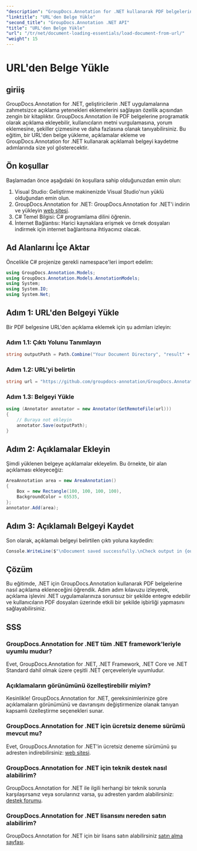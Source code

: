 ```yaml
---
"description": "GroupDocs.Annotation for .NET kullanarak PDF belgelerine programatik olarak nasıl açıklama ekleneceğini öğrenin. Kod örnekleriyle adım adım eğitim."
"linktitle": "URL'den Belge Yükle"
"second_title": "GroupDocs.Annotation .NET API"
"title": "URL'den Belge Yükle"
"url": "/tr/net/document-loading-essentials/load-document-from-url/"
"weight": 15
---
```


# URL'den Belge Yükle

## giriiş
GroupDocs.Annotation for .NET, geliştiricilerin .NET uygulamalarına zahmetsizce açıklama yetenekleri eklemelerini sağlayan özellik açısından zengin bir kitaplıktır. GroupDocs.Annotation ile PDF belgelerine programatik olarak açıklama ekleyebilir, kullanıcıların metni vurgulamasına, yorum eklemesine, şekiller çizmesine ve daha fazlasına olanak tanıyabilirsiniz. Bu eğitim, bir URL'den belge yükleme, açıklamalar ekleme ve GroupDocs.Annotation for .NET kullanarak açıklamalı belgeyi kaydetme adımlarında size yol gösterecektir.
## Ön koşullar
Başlamadan önce aşağıdaki ön koşullara sahip olduğunuzdan emin olun:
1. Visual Studio: Geliştirme makinenizde Visual Studio'nun yüklü olduğundan emin olun.
2. GroupDocs.Annotation for .NET: GroupDocs.Annotation for .NET'i indirin ve yükleyin [web sitesi](https://releases.groupdocs.com/annotation/net/).
3. C# Temel Bilgisi: C# programlama dilini öğrenin.
4. İnternet Bağlantısı: Harici kaynaklara erişmek ve örnek dosyaları indirmek için internet bağlantısına ihtiyacınız olacak.

## Ad Alanlarını İçe Aktar
Öncelikle C# projenize gerekli namespace'leri import edelim:
```csharp
using GroupDocs.Annotation.Models;
using GroupDocs.Annotation.Models.AnnotationModels;
using System;
using System.IO;
using System.Net;
```
## Adım 1: URL'den Belgeyi Yükle
Bir PDF belgesine URL'den açıklama eklemek için şu adımları izleyin:
### Adım 1.1: Çıktı Yolunu Tanımlayın
```csharp
string outputPath = Path.Combine("Your Document Directory", "result" + Path.GetExtension("input.pdf"));
```
### Adım 1.2: URL'yi belirtin
```csharp
string url = "https://github.com/groupdocs-annotation/GroupDocs.Annotation-for-.NET/blob/master/Örnekler/Kaynaklar/ÖrnekDosyalar/input.pdf?raw=true";
```
### Adım 1.3: Belgeyi Yükle
```csharp
using (Annotator annotator = new Annotator(GetRemoteFile(url)))
{
    // Buraya not ekleyin
    annotator.Save(outputPath);
}
```
## Adım 2: Açıklamalar Ekleyin
Şimdi yüklenen belgeye açıklamalar ekleyelim. Bu örnekte, bir alan açıklaması ekleyeceğiz:
```csharp
AreaAnnotation area = new AreaAnnotation()
{
    Box = new Rectangle(100, 100, 100, 100),
    BackgroundColor = 65535,
};
annotator.Add(area);
```
## Adım 3: Açıklamalı Belgeyi Kaydet
Son olarak, açıklamalı belgeyi belirtilen çıktı yoluna kaydedin:
```csharp
Console.WriteLine($"\nDocument saved successfully.\nCheck output in {outputPath}.");
```

## Çözüm
Bu eğitimde, .NET için GroupDocs.Annotation kullanarak PDF belgelerine nasıl açıklama ekleneceğini öğrendik. Adım adım kılavuzu izleyerek, açıklama işlevini .NET uygulamalarınıza sorunsuz bir şekilde entegre edebilir ve kullanıcıların PDF dosyaları üzerinde etkili bir şekilde işbirliği yapmasını sağlayabilirsiniz.

## SSS
### GroupDocs.Annotation for .NET tüm .NET framework'leriyle uyumlu mudur?
Evet, GroupDocs.Annotation for .NET, .NET Framework, .NET Core ve .NET Standard dahil olmak üzere çeşitli .NET çerçeveleriyle uyumludur.
### Açıklamaların görünümünü özelleştirebilir miyim?
Kesinlikle! GroupDocs.Annotation for .NET, gereksinimlerinize göre açıklamaların görünümünü ve davranışını değiştirmenize olanak tanıyan kapsamlı özelleştirme seçenekleri sunar.
### GroupDocs.Annotation for .NET için ücretsiz deneme sürümü mevcut mu?
Evet, GroupDocs.Annotation for .NET'in ücretsiz deneme sürümünü şu adresten indirebilirsiniz: [web sitesi](https://releases.groupdocs.com/).
### GroupDocs.Annotation for .NET için teknik destek nasıl alabilirim?
GroupDocs.Annotation for .NET ile ilgili herhangi bir teknik sorunla karşılaşırsanız veya sorularınız varsa, şu adresten yardım alabilirsiniz: [destek forumu](https://forum.groupdocs.com/c/annotation/10).
### GroupDocs.Annotation for .NET lisansını nereden satın alabilirim?
GroupDocs.Annotation for .NET için bir lisans satın alabilirsiniz [satın alma sayfası](https://purchase.groupdocs.com/buy).